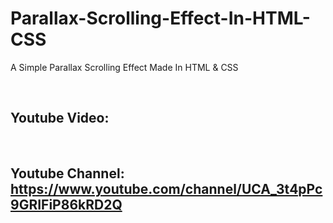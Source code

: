 # Parallax-Scrolling-Effect-In-HTML-CSS
A Simple Parallax Scrolling Effect Made In HTML &amp; CSS

<br>

## Youtube Video: 

<br>

## Youtube Channel: https://www.youtube.com/channel/UCA_3t4pPc9GRIFiP86kRD2Q
